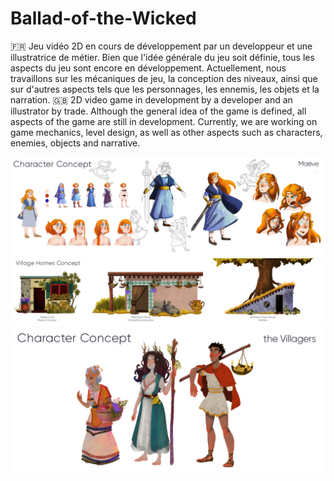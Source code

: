 
# Ballad-of-the-Wicked

:fr: Jeu vidéo 2D en cours de développement par un developpeur et une illustratrice de métier. Bien que l'idée générale du jeu soit définie, tous les aspects du jeu sont encore en développement. Actuellement, nous travaillons sur les mécaniques de jeu, la conception des niveaux, ainsi que sur d'autres aspects tels que les personnages, les ennemis, les objets et la narration.
:gb: 2D video game in development by a developer and an illustrator by trade. Although the general idea of the game is defined, all aspects of the game are still in development. Currently, we are working on game mechanics, level design, as well as other aspects such as characters, enemies, objects and narrative.


![Character Concept / Maëve](Documentation/maeve.jpg)
![Village Homes Concept](Documentation/homes.jpg)
![Character Concept / The Villagers](Documentation/villager.jpg)